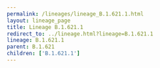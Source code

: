 ```yaml
---
permalink: /lineages/lineage_B.1.621.1.html
layout: lineage_page
title: Lineage B.1.621.1
redirect_to: ../lineage.html?lineage=B.1.621.1
lineage: B.1.621.1
parent: B.1.621
children: ['B.1.621.1']
---
```


